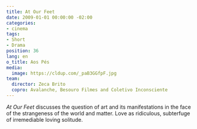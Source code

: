 ```yaml
---
title: At Our Feet
date: 2009-01-01 00:00:00 -02:00
categories:
- cinema
tags:
- Short
- Drama
position: 36
lang: en
o_title: Aos Pés
media:
  image: https://cldup.com/_paB3GGfpF.jpg
team:
  director: Zeca Brito
  copro: Avalanche, Besouro Filmes and Coletivo Inconsciente
---
```


_At Our Feet_ discusses the question of art and its manifestations in the face of the strangeness of the world and matter. Love as ridiculous, subterfuge of irremediable loving solitude.
